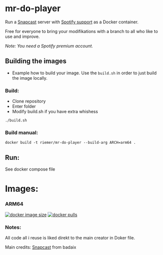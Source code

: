 # mr-do-player

Run a [Snapcast](https://github.com/badaix/snapcast) server with [Spotify support](https://github.com/librespot-org/librespot) as a Docker container.

Free for everyone to bring your modifikations with a branch to all who like to use and improve.

_Note: You need a Spotify premium account._

## Building the images

* Example how to build your image. Use the `build.sh` in order to just build the image locally.

### Build:

* Clone repository
* Enter folder
* Modify build.sh if you have extra whishess
```console
./build.sh
```
### Build manual:

```console
docker build -t riemer/mr-do-player --build-arg ARCH=arm64 .
```

## Run:

See docker compose file

# Images:

### ARM64

[![docker image size](https://img.shields.io/docker/image-size/riemerk/mr-do-snapserver/latest?style=flat-square)](https://hub.docker.com/r/riemerk/mr-do-snapserver)
[![docker pulls](https://img.shields.io/docker/pulls/riemerk/mr-do-snapserver)](https://hub.docker.com/r/riemerk/mr-do-snapserver)
   
### Notes:

All code all i reuse is liked direkt to the main creator in Doker file.

Main credits: 
[Snapcast](https://github.com/badaix/snapcast) from badaix
